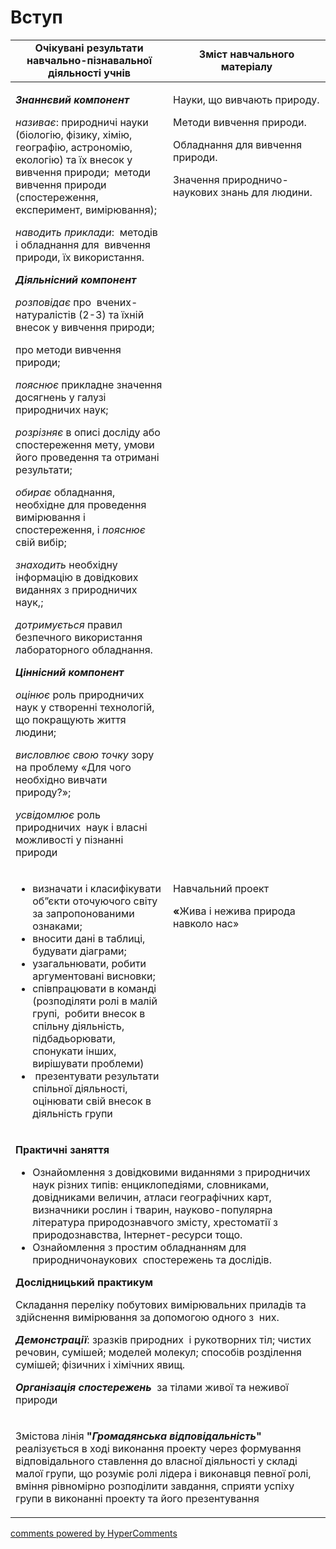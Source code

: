 <div id="hypercomments_widget" class="js-hypercomments-widget invisible"></div>

# Вступ

<table>
  <tr>
    <td width="50%" align="center"><b>Очікувані результати навчально-пізнавальної діяльності учнів</b></td>
    <td width="50%" align="center"><b>Зміст навчального матеріалу</b></td>
  </tr>
<tbody>
  <tr>
    <td width="50%" style="vertical-align:top !important;">
<p><strong><em>Знаннєвий компонент</em></strong></p>
<p><em>називає</em>: природничі науки (біологію, фізику, хімію, географію, астрономію, екологію) та їх внесок у вивчення природи; &nbsp;методи вивчення природи (спостереження, експеримент, вимірювання);</p>
<p><em>наводить приклади</em>: &nbsp;методів і обладнання для &nbsp;вивчення природи, їх використання. &nbsp;</p>
<p><strong><em>Діяльнісний компонент</em></strong></p>
<p><em>розповідає</em> про <em>&nbsp;</em>вчених-натуралістів (2-3) та їхній внесок у вивчення природи;</p>
<p>про методи вивчення природи;</p>
<p><em>пояснює</em> прикладне значення досягнень у галузі природничих наук;</p>
<p><em>розрізняє</em> в описі досліду або спостереження мету, умови його проведення та отримані результати;</p>
<p><em>обирає</em> обладнання, необхідне для проведення вимірювання і спостереження, і <em>пояснює</em> свій вибір;</p>
<p><em>знаходить</em> необхідну інформацію в довідкових виданнях з природничих наук,;</p>
<p><em>дотримується</em> правил безпечного використання лабораторного обладнання. &nbsp;</p>
<p><strong><em>Ціннісний компонент</em></strong></p>
<p><em>оцінює</em> роль природничих наук у створенні технологій, що покращують життя людини;</p>
<p><em>висловлює свою точку</em> зору на проблему &laquo;Для чого необхідно вивчати природу?&raquo;;</p>
<p><em>усвідомлює</em> роль природничих &nbsp;наук і власні можливості у пізнанні природи</p>
</td>
    <td width="50%" style="vertical-align:top !important;">
<p>Науки, що вивчають природу.</p>
<p>Методи вивчення природи.</p>
<p>Обладнання для вивчення природи.</p>
<p>Значення природничо-наукових знань для людини.</p>
</td>
  </tr>
  <tr>
    <td width="50%" style="vertical-align:top !important;">
<ul>
<li>визначати і класифікувати об&rdquo;єкти оточуючого світу за запропонованими ознаками;</li>
<li>вносити дані в таблиці, будувати діаграми;</li>
<li>узагальнювати, робити аргументовані висновки;</li>
<li>співпрацювати в команді (розподіляти ролі в малій групі, &nbsp;робити внесок в спільну діяльність, підбадьорювати, спонукати інших, вирішувати проблеми)</li>
<li>&nbsp;презентувати результати спільної діяльності, оцінювати свій внесок в діяльність групи</li>
</ul>
</td>
    <td width="50%" style="vertical-align:top !important;">
<p>Навчальний проект</p>
<p><strong>&laquo;</strong>Жива і нежива природа навколо нас&raquo;</p>
</td>
  </tr>
    <tr>
    <td style="vertical-align:top !important;" colspan="2">
<p><strong>Практичні заняття</strong></p>
<ul>
<li>Ознайомлення з довідковими виданнями з природничих наук різних типів: енциклопедіями, словниками, довідниками величин, атласи географічних карт, визначники рослин і тварин, науково-популярна література природознавчого змісту, хрестоматії з природознавства, Інтернет-ресурси тощо.</li>
<li>Ознайомлення з простим обладнанням для природничонаукових &nbsp;спостережень та дослідів.</li>
</ul>
<p><strong>Дослідницький практикум</strong></p>
<p>Складання переліку побутових вимірювальних приладів та здійснення вимірювання за допомогою одного з &nbsp;них.</p>
<p><strong><em>Демонстрації</em></strong>: зразків природних &nbsp;і рукотворних тіл; чистих речовин, сумішей; моделей молекул; способів розділення сумішей; фізичних і хімічних явищ.</p>
<p><strong><em>Організація спостережень &nbsp;</em></strong>за тілами живої та неживої природи</p>
</td>
  </tr>
    <tr>
    <td style="vertical-align:top !important;" colspan="2">
<p>Змістова лінія <strong>"<em>Громадянська відповідальність</em>"</strong> реалізується в ході виконання проекту через формування відповідального ставлення до власної діяльності у складі малої групи, що розуміє ролі лідера і виконавця певної ролі, вміння рівномірно розподілити завдання, сприяти успіху групи в виконанні проекту та його презентування</p>
</td>
  </tr>
</tbody>
</table>

<div class="js-hypercomments-container">
<a href="http://hypercomments.com" class="hc-link" title="comments widget">comments powered by HyperComments</a>
</div>